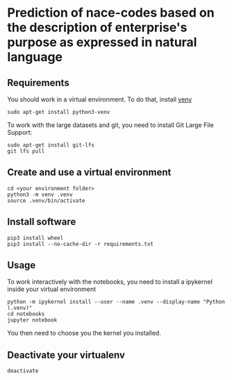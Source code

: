 # Prediction of nace-codes based on the description of enterprise's purpose as expressed in natural language

## Requirements

You should work in a virtual environment. To do that, install [venv](https://docs.python.org/3/library/venv.html)

```
sudo apt-get install python3-venv
```

To work with the large datasets and git, you need to install Git Large File Support:

```
sudo apt-get install git-lfs
git lfs pull
```

## Create and use a virtual environment

```
cd <your environment folder>
python3 -m venv .venv
source .venv/bin/activate
```

## Install software

```
pip3 install wheel
pip3 install --no-cache-dir -r requirements.txt
```

## Usage

To work interactively with the notebooks, you need to install a ipykernel inside your virtual environment

```
python -m ipykernel install --user --name .venv --display-name "Python (.venv)"
cd notebooks
jupyter notebook
```

You then need to choose you the kernel you installed.

## Deactivate your virtualenv

```
deactivate
```
